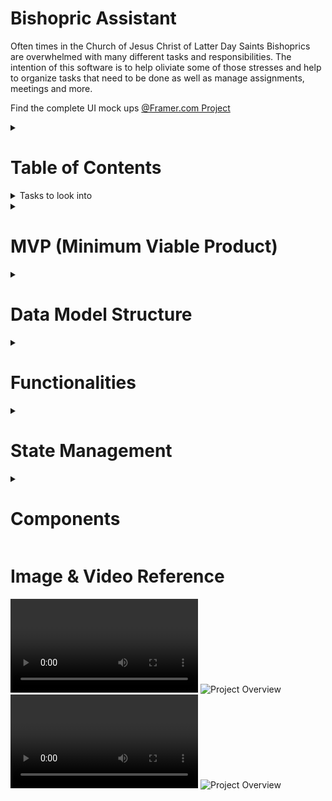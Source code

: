 # Bishopric Assistant
Often times in the Church of Jesus Christ of Latter Day Saints Bishoprics are overwhelmed with many different tasks and responsibilities. The intention of this software is to help oliviate some of those stresses and help to organize tasks that need to be done as well as manage assignments, meetings and more.

Find the complete UI mock ups [@Framer.com Project](https://framer.com/projects/Bishopric-Assistant--wzwg61DlBXbe1V1mMWYQ-2tWPm)

<details><summary><h1>Table of Contents</h1></summary>

[TOC]

</details>

<details><summary>Tasks to look into</summary>

- [ ] [Kirtura](https://github.com/Kitura/Kitura)
- [ ] [Vapor](https://github.com/vapor/vapor)
    - [ ] [Leaf](https://github.com/vapor/leaf)
- [ ] [Apple's Focus](https://swift.org/server/)
- [ ] [RW Tutorial](https://www.raywenderlich.com/21799750-templating-vapor-applications-with-leaf)
- [ ] [ADR](https://adr.github.io)
- [ ] [ADL Example](https://adr.github.io/madr/docs/adr/)

</details>

<details><summary>

# MVP (Minimum Viable Product)

</summary>

1. Account Creation
   - First Name
   - Last Name
   - Email
     - Username is the users email
     - Not allowed to have the same username as someone else
   - Phone Number
     - Format to look like a phone number +1 (123) 456-4568
   - Role
     - Pulled from database once never again.
   - Create Organization with a Name
     - Option only is displayed if the bishop role is selected
     - Cannot have the same name as another organization
   - Password
     - Does not show the password but instead black circles
     - Must have a number or a symbol
     - Must be at least 8 characters long
   - Confirm Password
     - Shows black circles like password
     - Must match the password
   - General Validation on all fields
     - No empty Fields
   - Saving Account
     - After Validation is complete save the data to the database
     - Return to the login page is successful
     - Remain on the Sign up Page if an error occurred
     - Inform the user of the error with a toast
2. Login with created account
   - Validate username
     - Pull the list of users from the database (This only should happen once per login attempt)
     - If the user is in the database then proceed to validate the password
     - If the user is not in the database then terminate validation and inform the user that the password or username were incorrect
   - Validate password
     - Validate the password from the user given in the database
     - If the password is confirmed, cache the users data in a session proceed to the Home Page
     - If the password fails notify the user that the password or username were incorrect
3. Join an organization
   - If a user has not joined an organization prompt them to by showing a list of organizations that could be joined
   - Organization Card
     - Name of the organization 
     - Name of the bishop of that organization
     - Join organization button
       - Add member to the organizations request list
4. Pages
   - Home
     - View all the events, assignments, and members in the users organization
   - Events
     - Events can be either an interview or a meeting
     - View all events in the users organization
     1. Create an Event
        - Name
        - When (Day and time)
          - Must be a future date
        - Where (Location)
        - Notes (Optional)
        - Event Type (Interview or Meeting)
        1. Create an Interview
           - Only displays if the interview has been selected
           - Who (Assigned to one person)
           - Why (The person who persons being interviewed)
        2. Create a Meeting
           - Only displays if the meeting has been selected
           - Who (Assigned to one or more persons)
           - Why (Agenda of the meeting)
             - If empty replace with "TBD"
     2. Event Validation
        - Only optional fields may remain empty
     3. Save Event
        - Validate
        - Save model in database
        - Connect to Organization
        - Connect to assignee(s)
   - Assignments
     - View all assignments in the users organization
     1. Create an Assignment
        - Name
        - When (Day and Time)
          - Must be a future date
        - Who (Assigned to one person)
        - Notes (Optional)
     2. Validation
        - Only optional fields may remain empty
     3. Save Assignment
        - Validate
        - Save model in database
        - Connect to Organization
        - Connect to assignee
   - Organization
     - View all the members in the users organization
     1. Add a Member to organization
        - Listen actively to changes in the request queue for members that want to join the organization
        - List members that would like to join with option to add or deny request
        - Notify member after request has been denied or accepted
     2. Remove a Member from organization
        - Delete Member from organization in database
5. Analytics
   - Want to know when some thing takes a long time, What is defined as a long time?
   - Want to know when there is a bug, Bug Reporting?
6. Tests
   - Unit tests

</details>
<details><summary>

# Data Model Structure

</summary>

![Database Structure](./charts/Database_Structure.png)

## Firebase
- According to [this article](https://stackoverflow.com/questions/41107699/using-same-firebase-app-with-web-and-mobile-app) a firebase project can be used as a backend to web applicaiton and mobile applications at the same time.
- Potential video from [youtube](https://www.youtube.com/watch?v=xZn0Vzc4uFE) that talks about how to integrate firebase into multiple platforms.
- This backend could potentially assist in a lot fo other ways if the application wanted to be scaled up. One suche example is it will allow the number of users to increase by simply switching to the pay as you use plan offered by firebase with minimal up keep.
- By offering a real time database the users would recieve changes instantly on their devices.

### Pricing **Free Within**
|Authentication|Cloud Firestore|Hosting|Realtime Database|Cloud Storage|Test Lab|
|-|-|-|-|-|-|
|10k/month|Stored Data 1GiB<br>Network egress 10GiB/Month<br>Document writes 20k/day<br>Document reads 50k/day<br>Document deletes 20k/day|Storage 10Gb<br>Data transfer 360MB/day<br>Custom Domain<br>Multiple sites| Simultaneous connections 100<br>GB stored 1GB<br>Gb downloaded<br>10Gb/month<br>Database per project 1|GB stored 5GB<br>GB downloaded 1GB/day<br>Upload operatios 20k/day<br>DownloadOperations 50k/day<br>Buckets per project 1|Virtual Divice Tests 10 tests/day<br>Physical Device Tests 5 tests/day|

## Alternative Databases to Firebase
Based on the following alternatives it would be wise to use Firebase Firestore as wit allows for complex tables to the database and is already integrated into Firebase
- [MySQL](mysql.com) costs money and is only a database needs a server to run on
- [Cloud Firestore](https://firebase.google.com/products/firestore?gclid=Cj0KCQjwu7OIBhCsARIsALxCUaP3cRtbRxYQMtxVvUBaViJtdN7LEiIIJ3HfHvmVfc4tIeB9PNai0NEaAhN6EALw_wcB&gclsrc=aw.ds)(Included in Firebase)
- [Parse](https://docs.parseplatform.org/parse-server/guide/) is similar to firebase uses either MongoDB or Postgres as databases, but still needs a server
- [MongoDB](https://www.mongodb.com) but it is only a database
- [Postgres](https://www.postgresql.org/about/) needs a server to run on

<!-- ```
- Bishopric
    - Members: Class
        - Bishop: Person, Level 1
        - Counselors: List\<Person\>, Level 2
        - Secretaries: List\<Person\>, Level 3
        - Clerks: List\<Person\>, Level 3
        - Ward Counsel Members: List\<Person\>, Level 4
    - Events: Class
        - Meeting: Event
        - Interview: Event
    - Assignments: Class

- Person: Class, Role
    - ID
    - First Name
    - Last Name
    - Email
    - Phone Number
    - Assigned Events List
    - Assigned Assignments List

- Level 1 Clearance: Level 2 Clearance, Level 3 Clearance, Level 4 Clearance
    - Add/Remove any member
    - Creates an organization

- Level 2 Clearance: Level 3 Clearance, Level 4 Clearance
    - Add/Remove Level 3 & 4 Clearance members
    - Can view progress on assignments of any members
    - Can be scheduled interview events

- Level 3 Clearance: Level 4 Clearance
    - Add/Remove Level 2 & 4 Clearance members
    - Create events
    - Create assignments
    - Can cancel events

- Level 4 Clearance
    - Can be scheduled meeting events
    - Can be scheduled assignments
    - Can complete assignments
    - Can view assigned events
    - Can view assigned assignments

- Role
    - Bishop
    - Counselor
    - Secretary
    - Clerk
    - Ward Counsel Member
``` -->
</details>
<details><summary>

# Functionalities

</summary>

## Schedule Talks and Speakers
The Counselors of the bishopric can add and edit names and talk topics in a calendar for sacrament meeting

## User Accounts
User accounts are essential. The account will be used to house the following information:  
- **Name** First & Last
- **Phone Number** contacting purposes
- **Email** contacting purposes and doubles as their username
- **Password** used for privacy and security of sensitive data in different accounts
- **Organization Role** security clearance purposes to assist in privacy
- **List of Assigned Events** 
- **List of Assigned Assignments** 
- **ID* form of identification with application users
- Profile Image This is still on the table, but not a necessity, images will take up a lot of space on a database.

### Account Creation
A user account can be created two different ways.
1. User downloads the mobile app or visits the web app and selects the sign up button.
2. Head of the organization sends a request to the users email with a link to sign up inside of their organization. 
User will be able to create an account with the following information. [Mobile](./images/appImages/SignUpView.png), [Desktop](./images/desktopImages/SignUpPage.png)

|Function|Detail|
|-|-|
|Prompts User|First & Last Name, email, Phone Number, Choose from a list of Roles, password & confirmation|
|Checks email|Verifies to make sure the email is not currently in use in the database & is a valid email address|
|Checks password|Verifies that the password is secure|
|Checks confirm password|Verifies that the second password matches the first|
|Insertion Check|Checks that it is safe to insert information into database|
|Request Insertion|Inserts the data into database|
|Verify Insertion|Verifys that the information was properly inserted into the database|

### Account Login
User will be able to login to the application through a login process. [Mobile](./images/appImages/LoginView.png), [Desktop](./images/desktopImages/LoginPage.png)
|Function|Detail|
|-|-|
|Prompts User|User is given a space for username and password|
|Confirms Account|Requests data to confirm account information|
|Successful then...|Loads user data into application and permits access to app|
|Failure then...|Enters [Login State Management](#state-management)|

### Forgotten Passwords
Should the user need to change their password a method should be provided to them at login. [Mobile PIN](./images/appImages/PinView.png), [Desktop PIN](./images/desktopImages/PinPage.png), [Mobile Password Change](./images/appImages/PasswordChangeRequestView.png), [Desktop Password Change](./images/desktopImages/PasswordChangeRequestPage.png), [Mobile Change](./images/appImages/ChangePasswordView.png), [Desktop Change](./images/desktopImages/ChangePasswordPage.png)
|Function|Detail|
|-|-|
|Username Prompted|The user should be given a space to provide their username/email|
|Email Sent|A unique PIN is sent to the users email, verifies email sends successfully|
|Pin Verification|A space is provided to the user to allow for PIN input|
|Successful then...|User is directed to password and confirmation space where it enters [Passowrd State Management](#state-management)|
|Failure then...| User is given option to resubmit the PIN or request a new pin, enters [Password Recovery State Management](#state-management)|

### Viewing & Changing Account Information
The user is provided with a space to view their account information (name, phone, email, role), the number of events they are assigned to, the number of assignments they have, edit organization button and a leave organization button. [Mobile Profile](./images/appImages/ProfileView.png), [Desktop Profile](./images/desktopImages/ProfilePage.png), [Mobile Edit Profile](./images/appImages/EditProfileView.png), [Desktop Edit Profile](./images/desktopImages/EditProfilePage.png)
|Function|Detail|
|-|-|
|Leave Organization|User may request to leave organization|
|Edit User Account|Edit button on the top right of the screen|
|Change Icon|User Icon is replacable|
|Change Phone|User may Change their phone number|
|Change Password| User may change their password|
|Save Settings|Button to save settings|

## Home
The Home design for a mobile platform will differ from a web platform. [Desktop Home](./images/desktopImages/HomePage.png)  

### Mobile
The user will not have a Home View.  

### Web
The user will see:
- a list of organization events.
- a list of assigned assignments.
- a list of the members in the organization.

|Function|Detail|
|-|-|
|[Events List](#lists)|Displays a current list of all organization events sorted by more recent date & time. Users should only see the events they are assigned to|
|[Assignements List](#lists)|Displays a current list of all assignments from the organization the user is assigned to, sorted by most recent due date & time|
|[Organization List](#lists)|Displays a list of current organization member cards, sorted by the security levels from highest to lowest|
|Navigation|Standard [Desktop Navigation](#navigation)|
|Footer|Standard [Desktop Footer](#footer)|

## Events & Assignments
Assignments can be given to any member in the organization and are designed to help pass along tasks as well as follow up on tasks to see that they are completed in a timely fashion.
The Events design for a mobile platform will differ from a web platform. [Mobile Events](./images/appImages/EventView.png), [Desktop Events](./images/desktopImages/EventPage.png)
|Function|Detail|
|-|-|
|Create Event|Mobile - Button to Action call, Web Located on the page|
|Events Card|Navigate to Event Detail View|


### Member Avaliability
**Level 2 Clearance Required**  
Level 1 & 2s will be able to block out or set hours they are avaliable for events each day of the week [Image of UI](TODO)  
Level 3s will be able to see Level 1 & 2's avaliability and schedule Events in those time slots [Image of UI](TODO)  
Time slots should have a minimum of 15 min increments, multiple time slots may be selected for one event [Image of UI](TODO)  

### Scheduling Events & Assignments
**Level 3 Clearance Required**  
Level 3 and above may create, edit, & assign events to any member of the organization    
Level 3 and above may create, edit, & assign assignments to any member of the organization  

#### Event & Assignment Details
Events should include the following:

| Event Detail | Meeting | Interview | Assignment |
|-|-|-|-|
|Name|X|X|X|
|Time|X|X|X|
|Date|X|X|X|
|Place|X|X||
|Assignee|X|X|X|
|Agenda|X|||
|Interviewee||X||
|Notes|X|X|X|
|Notify|X|X|X|
|Custom Notify|X|X|X|

## Organizations 
### Limitations and Clearances
The an organization will follow this structure, any Level automatically has the clearance of the levels below it. (1 is the highest)
1. Level 1 Owner of Organization (Only 1)
    - The owner has the power to add any members that have requested to join in his organization
    - The owner has the power to remove any members from the organization
    - May adjust the roll of any member
    - May disolve the organization
    - May create the organization
2. Level 2 Co-Owners of Organiztion (2 Max)
    - May add or remove any Level 3 Members of the organization
    - May adjust the role of Level 3 Members
3. Level 3 Maintainers of Organization (0+)
    - May add or remove any Level 2 or 4 Members of the organization
    - May adjust the role of Level 4 members
4. Level 4 Guests of Organization (0+)
    - Limited viewing privilages

- A member of the organization may view upcoming meetings they have clearance for
- A member may have overriden clearance if approved by a member with clearance to that item
- Any Meeting or Assignment assigned to a member gives them overriding clearance to see details
- A member may make modifications their phone number, password, and personal settings

### Creating
Only a Level 1 can create an organization.   
Every member in the organization will need to create an account and request too join the organization.   
The owner needs to create the organization account, then request or add users to the organization.  

### Removing
Only an owner may disolve an organization.  
All organizations disolve 6 years after creation or 1 year of inactivity.  

### Editing
Only the owner may edit the name or other information of the organization.

### Roles
#### Ward Organization
1. Bishop - Owner
2. 1st Counselor - Co-Owner
3. 2nd Counselor - Co-Owner
4. Ward Clerk - Maintainer
5. Assistant Ward Clerk - Maintainer
6. Ward Executive Secretary - Maintainer
7. Ward Assistant Executive Secretary - Maintainer
8. Elders Quorum President - Guest
9. Relief Society President - Guest
10. Young Womens President - Guest
11. Primary President - Guest
12. Young Mens President - Guest
13. Sunday School President - Guest
14. Ward Mission Leader - Guest
15. Ward Temple & Family History Leader - Guest

<!--#### Branch Organization
TODO: Not to be added at this time but here as a place holder for later down the road -->

</details>
<details><summary>

# State Management

</summary>

Various state machines throughout the application
![Stae Management Images](./charts/State_Machines.png)

</details>
<details><summary>

# Components

</summary>

## Navigation
Used to navigate from view/page to another.
### Web 
![Desktop Overview](./images/Desktop_Overview.png)

### Mobile 
![Mobile Overview](./images/Mobile_Overview.png)

## Lists
A list is a component that should contain a Title, List of Cards. The title is a navigation link.
Includes the following:
- Title (Navigation Link in web)
- List of Cards

![Events List](./images/componentsImages/EventsList.png)
![Member List](./images/componentsImages/MemberList.png)
![Assignments List](./images/componentsImages/AssignmentsList.png)

## Cards
Used to display information to the user. The Card is tappable to navigate to or pop a modal.
### Event Card (Navigation Link)
Includes the following:
- Title
- Date
- Time
- Assignee (Optional 1+)
- Notes (Optional)
- Interviewee (Optional)
- Agenda (Optional)

![Event Card](./images/componentsImages/EventCard.png)
![Event Card 2](./images/componentsImages/EventCard2.png)

### Assignment Card (Navigation Link)
Includes the following:
- Title
- Date
- Notes (Optional)
- Time (Optional)

![Assignment Card](./images/componentsImages/AssignmentCard.png)

### Organization Members Card (Navigation Link)
Includes the following:
- Icon
- First & Last Name
- Role

![Member Card](./images/componentsImages/MemberCard.png)

## Detail View
Used to display a very detailed information to the user.
<!--### Event Detail View
TODO
### Assignment Detail View
TODO-->
### Member Detail View
View that is displayed when a Member card is clicked on. Details should include:
- Name
- Role (Editable if a [security clearance](#limitations-and-clearances) permits)
- Icon
- Phone
- Email
- Event Count
- Assignment Count
- Create Assignment Button
- Create Event Button
- Remove From Organization (Optional depending on [Security Clearance](#limitations-and-clearances))

![Member Details Card](./images/componentsImages/MemberCardDetails.png)

## Footer
Items that are always displayed at the bottom of the desktop.
### Legal
TODO
### Privacy
TODO
### SiteMap
TODO


<!-- Template to attach image links [Mobile](./images/appImages/View.png), [Desktop](./images/desktopImages/Page.png) 


- Organize Bishopric
    - Create a bishopric account
    - Add/Remove members as they are called and released during the service of a bishop
    - Maintain private information privy to those who should know within the Bishopric
- See avaliability of members in the Bishopric
- Schedule meetings 
    - Assign meeting to specific bishopric member(s)
    - Detail the agenda of the meeting
    - Detail the time and place of the meeting
    - Detail the attendees of the meeting
    - Detail additional notes
    - Detail the type of meeting
    - Detail the name of the meeting
- Assignments
    - Assign assignment to specific member of the bishopric
    - Detail the due date
    - Detail additional notes
    - Detail the name of the assignment
- Limit viewability to specific members
- Allow for multiple Bishoprics usability
- Assign different roles
    - Bishop
        - Full Admin Rights
    - Counselor
        - Partical Admin Rights
    - Secretary
        - Partical Admin Rights
    - Ward Counsel Member
        - Limited Admin Rights/View only
- Notifications
    - Notify assigned users of meetings and assignments
    - Notify assigned users of new meetings and assignments --> 

## Notifications
Members will be notified when a new assignment or event has been assigned to them  
Members will be notified of reminders should they choose to opt in  
Members may choose to recieve a notification via: text, email, or on device  
Members may recieve custom notifications from creator of the event  
Members of Level 3 Clearance may recieve organization access request notifications

## Colors
[Link to Colors](https://coolors.co/071013-e73a23-fbfbff-7192be-5370b9)<br><br>
<img src= "https://via.placeholder.com/150/071013/FFFFFF?text=071013">
<img src= "https://via.placeholder.com/150/e73a23/FFFFFF?text=E73A23">
<img src= "https://via.placeholder.com/150/fbfbff/000000?text=FBFBFF">
<img src= "https://via.placeholder.com/150/7192be/FFFFFF?text=7192BE">
<img src= "https://via.placeholder.com/150/5370b9/FFFFFF?text=5370b9">
<img src= "https://via.placeholder.com/150/A3A3A3/FFFFFF?text=A3A3A3">

</details>

# Image & Video Reference
![App Demo](./videos/Mobile_Demo.mov)
![Project Overview](./images/Mobile_Overview.png)
![Desktop Demo](./videos/Desktop_Demo.mov)
![Project Overview](./images/Desktop_Overview.png)
